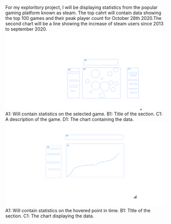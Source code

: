 For my exploritory project, I will be displaying statistics from the popular gaming platform known as steam. The top cahrt will contain data showing the top 100 games and their peak player count for October 28th 2020.The second chart will be a line showing the increase of steam users since 2013 to september 2020.
![alt text](https://github.com/davidleshinski/Interactive-Data-Vis-Fall2020/blob/master/project1/download%20(3).png?raw=true)
A1: Will contain statistics on the selected game. 
B1: Title of the section. 
C1: A description of the game. 
D1: The chart containing the data. 
![alt text](https://github.com/davidleshinski/Interactive-Data-Vis-Fall2020/blob/master/project1/download%20(2).png?raw=true)
A1: Will contain statistics on the hovered point in time. 
B1: TItle of the section. 
C1: The chart displaying the data. 
